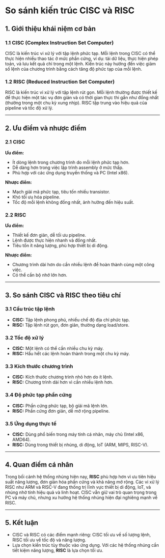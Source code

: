 # So sánh kiến trúc CISC và RISC

## 1. Giới thiệu khái niệm cơ bản

### 1.1 CISC (Complex Instruction Set Computer)

CISC là kiến trúc vi xử lý với tập lệnh phức tạp. Mỗi lệnh trong CISC có thể thực hiện nhiều thao tác ở mức phần cứng, ví dụ: tải dữ liệu, thực hiện phép toán, và lưu kết quả chỉ trong một lệnh. Kiến trúc này hướng đến việc giảm số lệnh của chương trình bằng cách tăng độ phức tạp của mỗi lệnh.

### 1.2 RISC (Reduced Instruction Set Computer)

RISC là kiến trúc vi xử lý với tập lệnh rút gọn. Mỗi lệnh thường được thiết kế để thực hiện một tác vụ đơn giản và có thời gian thực thi gần như đồng nhất (thường trong một chu kỳ xung nhịp). RISC tập trung vào hiệu quả của pipeline và tốc độ xử lý.

---

## 2. Ưu điểm và nhược điểm

### 2.1 CISC

**Ưu điểm:**

* Ít dòng lệnh trong chương trình do mỗi lệnh phức tạp hơn.
* Dễ dàng hơn trong việc lập trình assembly ở mức thấp.
* Phù hợp với các ứng dụng truyền thống và PC (Intel x86).

**Nhược điểm:**

* Mạch giải mã phức tạp, tiêu tốn nhiều transistor.
* Khó tối ưu hóa pipeline.
* Tốc độ mỗi lệnh không đồng nhất, ảnh hưởng đến hiệu suất.

### 2.2 RISC

**Ưu điểm:**

* Thiết kế đơn giản, dễ tối ưu pipeline.
* Lệnh được thực hiện nhanh và đồng nhất.
* Tiêu tốn ít năng lượng, phù hợp thiết bị di động.

**Nhược điểm:**

* Chương trình dài hơn do cần nhiều lệnh để hoàn thành cùng một công việc.
* Có thể cần bộ nhớ lớn hơn.

---

## 3. So sánh CISC và RISC theo tiêu chí

### 3.1 Cấu trúc tập lệnh

* **CISC:** Tập lệnh phong phú, nhiều chế độ địa chỉ phức tạp.
* **RISC:** Tập lệnh rút gọn, đơn giản, thường dạng load/store.

### 3.2 Tốc độ xử lý

* **CISC:** Một lệnh có thể cần nhiều chu kỳ máy.
* **RISC:** Hầu hết các lệnh hoàn thành trong một chu kỳ máy.

### 3.3 Kích thước chương trình

* **CISC:** Kích thước chương trình nhỏ hơn do ít lệnh.
* **RISC:** Chương trình dài hơn vì cần nhiều lệnh hơn.

### 3.4 Độ phức tạp phần cứng

* **CISC:** Phần cứng phức tạp, bộ giải mã lệnh lớn.
* **RISC:** Phần cứng đơn giản, dễ mở rộng pipeline.

### 3.5 Ứng dụng thực tế

* **CISC:** Dùng phổ biến trong máy tính cá nhân, máy chủ (Intel x86, AMD64).
* **RISC:** Dùng trong thiết bị nhúng, di động, IoT (ARM, MIPS, RISC-V).

---

## 4. Quan điểm cá nhân

Trong bối cảnh hệ thống nhúng hiện nay, **RISC** phù hợp hơn vì ưu tiên hiệu suất năng lượng, đơn giản hóa phần cứng và khả năng mở rộng. Các vi xử lý RISC như ARM và RISC-V đang thống trị lĩnh vực thiết bị di động, IoT, và nhúng nhờ tính hiệu quả và linh hoạt. CISC vẫn giữ vai trò quan trọng trong PC và máy chủ, nhưng xu hướng hệ thống nhúng hiện đại nghiêng mạnh về RISC.

---

## 5. Kết luận

* CISC và RISC có các điểm mạnh riêng: CISC tối ưu về số lượng lệnh, RISC tối ưu về tốc độ và năng lượng.
* Lựa chọn kiến trúc tùy thuộc vào ứng dụng. Với các hệ thống nhúng cần tiết kiệm năng lượng, **RISC** là lựa chọn tối ưu.
